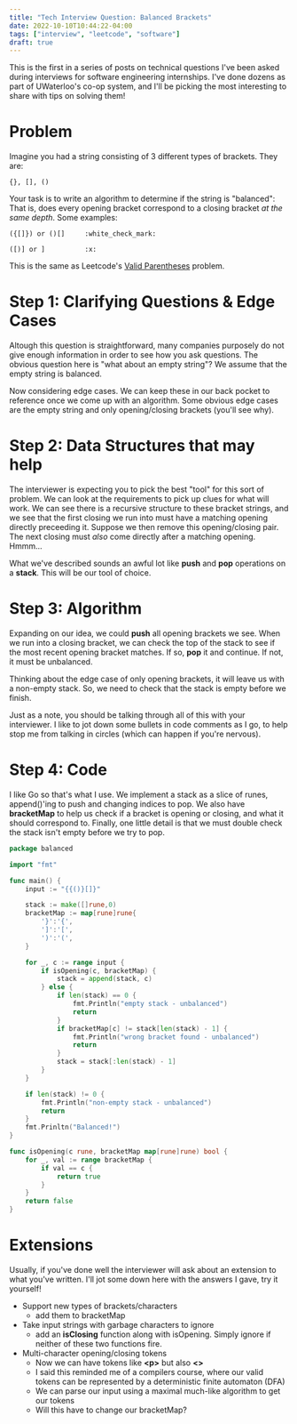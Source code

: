 ```yaml
---
title: "Tech Interview Question: Balanced Brackets"
date: 2022-10-10T10:44:22-04:00
tags: ["interview", "leetcode", "software"]
draft: true
---
```


This is the first in a series of posts on technical questions I've been asked during interviews for software engineering internships. I've done dozens as part of UWaterloo's co-op system, and I'll be picking the most interesting to share with tips on solving them!

<!--more-->

# Problem

Imagine you had a string consisting of 3 different types of brackets. They are:
```
{}, [], ()
```
Your task is to write an algorithm to determine if the string is "balanced": That is, does every opening bracket correspond to a closing bracket *at the same depth*.
Some examples:
```
({[]}) or ()[]     :white_check_mark:
```
```
([)] or ]          :x:
```

This is the same as Leetcode's [Valid Parentheses](https://leetcode.com/problems/valid-parentheses/) problem.

# Step 1:  Clarifying Questions & Edge Cases

Altough this question is straightforward, many companies purposely do not give enough information in order to see how you ask questions. The obvious question here is "what about an empty string"? We assume that the empty string is balanced.

Now considering edge cases. We can keep these in our back pocket to reference once we come up with an algorithm. Some obvious edge cases are the empty string and only opening/closing brackets (you'll see why).

# Step 2: Data Structures that may help

The interviewer is expecting you to pick the best "tool" for this sort of problem.  We can look at the requirements to pick up clues for what will work. We can see there is a recursive structure to these bracket strings, and we see that the first closing we run into must have a matching opening directly preceeding it. Suppose we then remove this opening/closing pair. The next closing must *also* come directly after a matching opening. Hmmm...

What we've described sounds an awful lot like **push** and **pop** operations on a **stack**. This will be our tool of choice.

# Step 3: Algorithm

Expanding on our idea, we could **push** all opening brackets we see. When we run into a closing bracket, we can check the top of the stack to see if the most recent opening bracket matches. If so, **pop** it and continue. If not, it must be unbalanced.

Thinking about the edge case of only opening brackets, it will leave us with a non-empty stack. So, we need to check that the stack is empty before we finish.

Just as a note, you should be talking through all of this with your interviewer. I like to jot down some bullets in code comments as I go, to help stop me from talking in circles (which can happen if you're nervous).

# Step 4: Code
I like Go so that's what I use. We implement a stack as a slice of runes, append()'ing to push and changing indices to pop. We also have **bracketMap** to help us check if a bracket is opening or closing, and what it should correspond to.
Finally, one little detail is that we must double check the stack isn't empty before we try to pop.

```Go
package balanced

import "fmt"

func main() {
    input := "{{()}[]}"

    stack := make([]rune,0)
    bracketMap := map[rune]rune{
        '}':'{',
        ']':'[',
        ')':'(',
    }

    for _, c := range input {
        if isOpening(c, bracketMap) {
            stack = append(stack, c)
        } else {
            if len(stack) == 0 {
                fmt.Println("empty stack - unbalanced")
                return
            } 
            if bracketMap[c] != stack[len(stack) - 1] {
                fmt.Println("wrong bracket found - unbalanced")
                return
            }
            stack = stack[:len(stack) - 1]
        }
    }

    if len(stack) != 0 {
        fmt.Println("non-empty stack - unbalanced")
        return
    }
    fmt.Prinltn("Balanced!")
}

func isOpening(c rune, bracketMap map[rune]rune) bool {
    for _, val := range bracketMap {
        if val == c {
            return true
        }
    }
    return false
}
```

# Extensions

Usually, if you've done well the interviewer will ask about an extension to what you've written. I'll jot some down here with the answers I gave, try it yourself!
 - Support new types of brackets/characters
    - add them to bracketMap
 - Take input strings with garbage characters to ignore
    - add an **isClosing** function along with isOpening. Simply ignore if neither of these two functions fire.
 - Multi-character opening/closing tokens
    - Now we can have tokens like **\<p\>** but also **<>**
    - I said this reminded me of a compilers course, where our valid tokens can be represented by a deterministic finite automaton (DFA)
    - We can parse our input using a maximal much-like algorithm to get our tokens
    - Will this have to change our bracketMap?